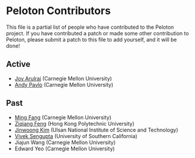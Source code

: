 # Peloton Contributors

This file is a partial list of people who have contributed to the Peloton
project.  If you have contributed a patch or made some other contribution to
Peloton, please submit a patch to this file to add yourself, and it will be
done!

## Active
* [Joy Arulraj](https://www.cs.cmu.edu/~jarulraj) (Carnegie Mellon University)
* [Andy Pavlo](https://www.cs.cmu.edu/~pavlo) (Carnegie Mellon University)

## Past
* [Ming Fang](https://www.cs.cmu.edu/~mingf) (Carnegie Mellon University)
* [Ziqiang Feng](http://www4.comp.polyu.edu.hk/~cszqfeng) (Hong Kong Polytechnic University)
* [Jinwoong Kim](http://dicl.unist.ac.kr/~jwkim) (Ulsan National Institute of Science and Technology)
* [Vivek Sengupta](https://www.linkedin.com/pub/vivek-sengupta/8b/189/8b7) (University of Southern California)
* Jiajun Wang (Carnegie Mellon University)
* Edward Yeo (Carnegie Mellon University)
